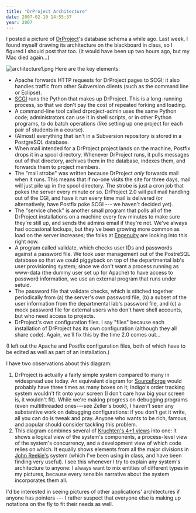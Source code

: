 ```yaml
---
title: "DrProject Architecture"
date: 2007-02-10 14:55:37
year: 2007
---
```

I posted a picture of <a href="http://www.drproject.org">DrProject</a>'s database schema a while ago.  Last week, I found myself drawing its architecture on the blackboard in class, so I figured I should post that too.  (It would have been up two hours ago, but my Mac died again...)

<img alt="architecture1.png" id="image833" src="{{'/files/2007/02/architecture1.png' | relative_url}}" />
Here are the key elements:
<ul>
	<li>Apache forwards HTTP requests for DrProject pages to SCGI; it also handles traffic from other Subversion clients (such as the command line or Eclipse).</li>
	<li><a href="http://www.mems-exchange.org/software/scgi/">SCGI</a> runs the Python that makes up DrProject.  This is a long-running process, so that we don't pay the cost of repeated forking and loading.</li>
	<li>A command-line tool called drproject-admin uses the same Python code; administrators can use it in shell scripts, or in other Python programs, to do batch operations (like setting up one project for each pair of students in a course).</li>
	<li>(Almost) everything that isn't in a Subversion repository is stored in a PostgreSQL database.</li>
	<li>When mail intended for a DrProject project lands on the machine, Postfix drops it in a spool directory.  Whenever DrProject runs, it pulls messages out of that directory, archives them in the database, indexes them, and forwards them to project members.</li>
	<li>The "mail strobe" was written because DrProject <em>only</em> forwards mail when it runs. This means that if no-one visits the site for three days, mail will just pile up in the spool directory.  The strobe is just a cron job that pokes the server every minute or so.  DrProject 2.0 will pull mail handling out of the CGI, and have it run every time mail is delivered (or alternatively, have Postfix poke SCGI --- we haven't decided yet).</li>
	<li>The "service check" is another small program that polls all of the DrProject installations on a machine every few minutes to make sure they're still up, and sends the admins email if they're not.  We've always had occasional lockups, but they've been growing more common as load on the server increases; the folks at <a href="http://www.engcorp.com">Engenuity</a> are looking into this right now.</li>
	<li>A program called validate, which checks user IDs and passwords against a password file.  We took user management out of the PostreSQL database so that we could piggyback on top of the departmental lab's user provisioning system; since we don't want a process running as www-data (the dummy user set up for Apache) to have access to password information, we use an external program that runs under setuid.</li>
	<li>The password file that validate checks, which is stitched together periodically from (a) the server's own password file, (b) a subset of the user information from the departmental lab's password file, and (c) a mock password file for external users who don't have shell accounts, but who need access to projects.</li>
	<li>DrProject's own configuration files.  I say "files" because each installation of DrProject has its own configuration (although they all share code).  Again, we'll fix this by the time 2.0 comes out...</li>
</ul>
(I left out the Apache and Postfix configuration files, both of which have to be edited as well as part of an installation.)

I have two observations about this diagram:
<ol>
	<li>DrProject is actually a fairly simple system compared to many in widespread use today.  An equivalent diagram for <a href="http://www.sf.net">SourceForge</a> would probably have three times as many boxes on it; Indigo's order tracking system wouldn't fit onto your screen (I don't care how big your screen is, it wouldn't fit).  While we're making progress on debugging programs (even multithreaded ones---see Zeller's book), I haven't seen any substantive work on debugging configurations: if you don't get it write, all you can do is tweak and pray.  Anyone who wants to be rich, famous, and popular should consider tackling this problem.</li>
	<li>This diagram combines several of <a href="http://www.win.tue.nl/~mchaudro/sa2004/Kruchten4+1.pdf">Kruchten's 4+1 views</a> into one: it shows a logical view of the system's components, a process-level view of the system's concurrency, and a development view of which code relies on which. It equally shows elements from all the major divisions in <a href="http://www.softwarepractice.org/">John Reekie's</a> system (which I've been using in class, and have been finding very useful).  I see this whenever I try to explain any system's architecture to anyone: I always want to mix entities of different types in my pictures, because every sensible narrative about the system incorporates them all.</li>
</ol>
I'd be interested in seeing pictures of other applications' architectures if anyone has pointers --- I rather suspect that everyone else is making up notations on the fly to fit their needs as well.
